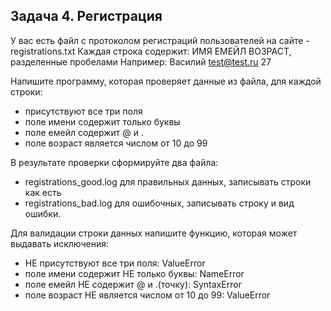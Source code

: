 ## Задача 4. Регистрация
У вас есть файл с протоколом регистраций пользователей на сайте - registrations.txt
Каждая строка содержит: ИМЯ ЕМЕЙЛ ВОЗРАСТ, разделенные пробелами
Например:
Василий test@test.ru 27

Напишите программу, которая проверяет данные из файла, для каждой строки:
- присутствуют все три поля
- поле имени содержит только буквы
- поле емейл содержит @ и .
- поле возраст является числом от 10 до 99

В результате проверки сформируйте два файла:
- registrations_good.log для правильных данных, записывать строки как есть
- registrations_bad.log для ошибочных, записывать строку и вид ошибки.

Для валидации строки данных напишите функцию, которая может выдавать исключения:
- НЕ присутствуют все три поля: ValueError
- поле имени содержит НЕ только буквы: NameError
- поле емейл НЕ содержит @ и .(точку): SyntaxError
- поле возраст НЕ является числом от 10 до 99: ValueError
